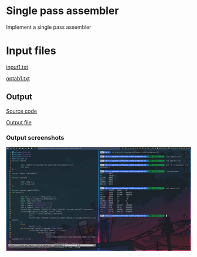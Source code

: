 # Single pass assembler

Implement a single pass assembler

# Input files

[input1.txt](input1.txt)

[optab1.txt](optab1.txt)

## Output

[Source code](singlepass.c)

[Output file](spout.txt)

### Output screenshots

![](singlepass.jpg)
